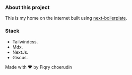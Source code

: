 ### About this project
This is my home on the internet built using [next-boilerplate](https://github.com/fiqryq/next-boilerplate).

### Stack
- Tailwindcss.
- Mdx.
- NextJs.
- Giscus.

Made with ♥ by Fiqry choerudin
